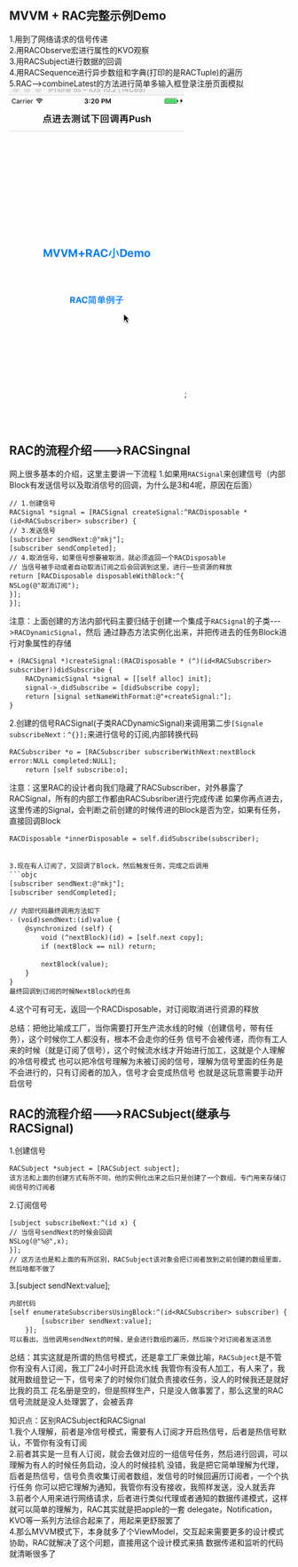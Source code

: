 ## MVVM + RAC完整示例Demo
  1.用到了网络请求的信号传递<br/>
  2.用RACObserve宏进行属性的KVO观察<br/>
  3.用RACSubject进行数据的回调<br/>
  4.用RACSequence进行异步数组和字典(打印的是RACTuple)的遍历<br/>
  5.RAC-->combineLatest的方法进行简单多输入框登录注册页面模拟<br/>
![Demo](https://github.com/DeftMKJ/MWWM-RAC-/blob/master/1.gif);

<br/><br/>

## RAC的流程介绍--->RACSingnal
网上很多基本的介绍，这里主要讲一下流程
1.如果用`RACSignal`来创建信号（内部Block有发送信号以及取消信号的回调，为什么是3和4呢，原因在后面）
```objc
// 1.创建信号
RACSignal *signal = [RACSignal createSignal:^RACDisposable *(id<RACSubscriber> subscriber) {
// 3.发送信号
[subscriber sendNext:@"mkj"];
[subscriber sendCompleted];
// 4.取消信号，如果信号想要被取消，就必须返回一个RACDisposable
// 当信号被手动或者自动取消订阅之后会回调到这里，进行一些资源的释放
return [RACDisposable disposableWithBlock:^{
NSLog(@"取消订阅");
}];
}];
```

注意：上面创建的方法内部代码主要归结于创建一个集成于`RACSignal`的子类--->`RACDynamicSignal`，然后
通过静态方法实例化出来，并把传进去的任务Block进行对象属性的存储
```objc
+ (RACSignal *)createSignal:(RACDisposable * (^)(id<RACSubscriber> subscriber))didSubscribe {
	RACDynamicSignal *signal = [[self alloc] init];
	signal->_didSubscribe = [didSubscribe copy];
	return [signal setNameWithFormat:@"+createSignal:"];
}
```
2.创建的信号RACSignal(子类RACDynamicSignal)来调用第二步`[Signale subscribeNext：^{}];`来进行信号的订阅,内部转换代码
```objc
RACSubscriber *o = [RACSubscriber subscriberWithNext:nextBlock error:NULL completed:NULL];
	return [self subscribe:o];
```

注意：这里RAC的设计者向我们隐藏了RACSubscriber，对外暴露了RACSignal，所有的内部工作都由RACSubsriber进行完成传递
如果你再点进去，这里传递的Signal，会判断之前创建的时候传进的Block是否为空，如果有任务，直接回调Block
```objc
RACDisposable *innerDisposable = self.didSubscribe(subscriber);


3.现在有人订阅了，又回调了Block，然后触发任务，完成之后调用
```objc
[subscriber sendNext:@"mkj"];
[subscriber sendCompleted];

// 内部代码最终调用方法如下
- (void)sendNext:(id)value {
	@synchronized (self) {
		void (^nextBlock)(id) = [self.next copy];
		if (nextBlock == nil) return;

		nextBlock(value);
	}
}
最终回调到订阅的时候NextBlock的任务
```

4.这个可有可无，返回一个RACDisposable，对订阅取消进行资源的释放


总结：把他比喻成工厂，当你需要打开生产流水线的时候（创建信号，带有任务），这个时候你工人都没有，根本不会走你的任务
信号不会被传递，而你有工人来的时候（就是订阅了信号），这个时候流水线才开始进行加工，这就是个人理解的冷信号模式
也可以把冷信号理解为未被订阅的信号，理解为信号里面的任务是不会进行的，只有订阅者的加入，信号才会变成热信号
也就是这玩意需要手动开启信号


## RAC的流程介绍--->RACSubject(继承与RACSignal)
1.创建信号
```objc
RACSubject *subject = [RACSubject subject];
该方法和上面的创建方式有所不同，他的实例化出来之后只是创建了一个数组，专门用来存储订阅信号的订阅者
```

2.订阅信号
```objc
[subject subscribeNext:^(id x) {
// 当信号sendNext的时候会回调
NSLog(@"%@",x);
}];
// 这方法也是和上面的有所区别，RACSubject该对象会把订阅者放到之前创建的数组里面，然后啥都不做了
```

3.[subject sendNext:value];
```objc
内部代码
[self enumerateSubscribersUsingBlock:^(id<RACSubscriber> subscriber) {
		[subscriber sendNext:value];
	}];
可以看出，当他调用sendNext的时候，是会进行数组的遍历，然后挨个对订阅者发送消息
```

总结：其实这就是所谓的热信号模式，还是拿工厂来做比喻，`RACSubject`是不管你有没有人订阅，我工厂24小时开启流水线
我管你有没有人加工，有人来了，我就用数组登记一下，信号来了的时候你们就负责接收任务，没人的时候我还是就好比我的员工
花名册是空的，但是照样生产，只是没人做事罢了，那么这里的RAC信号流就是没人处理罢了，会被丢弃


知识点：区别RACSubject和RACSignal<br/>
1.我个人理解，前者是冷信号模式，需要有人订阅才开启热信号，后者是热信号默认，不管你有没有订阅<br/>
2.前者其实是一旦有人订阅，就会去做对应的一组信号任务，然后进行回调，可以理解为有人的时候任务启动，没人的时候挂机
没错，我是把它简单理解为代理，后者是热信号，信号负责收集订阅者数组，发信号的时候回遍历订阅者，一个个执行任务
你可以把它理解为通知，我管你有没有接收，我照样发送，没人就丢弃<br/>
3.前者个人用来进行网络请求，后者进行类似代理或者通知的数据传递模式，这样就可以简单的理解为，RAC其实就是把apple的一套
delegate，Notification，KVO等一系列方法综合起来了，用起来更舒服罢了<br/>
4.那么MVVM模式下，本身就多了个ViewModel，交互起来需要更多的设计模式协助，RAC就解决了这个问题，直接用这个设计模式来搞
数据传递和监听的代码就清晰很多了<br/>
